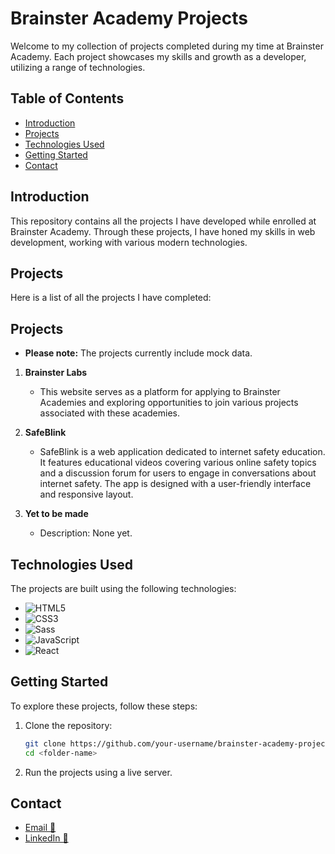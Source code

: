 # Brainster Academy Projects

Welcome to my collection of projects completed during my time at Brainster Academy. Each project showcases my skills and growth as a developer, utilizing a range of technologies.

## Table of Contents

- [Introduction](#introduction)
- [Projects](#projects)
- [Technologies Used](#technologies-used)
- [Getting Started](#getting-started)
- [Contact](#contact)

## Introduction

This repository contains all the projects I have developed while enrolled at Brainster Academy. Through these projects, I have honed my skills in web development, working with various modern technologies.

## Projects

Here is a list of all the projects I have completed:

## Projects

- **Please note:** The projects currently include mock data.

1. **Brainster Labs**

   - This website serves as a platform for applying to Brainster Academies and exploring opportunities to join various projects associated with these academies.

2. **SafeBlink**

   - SafeBlink is a web application dedicated to internet safety education. It features educational videos covering various online safety topics and a discussion forum for users to engage in conversations about internet safety. The app is designed with a user-friendly interface and responsive layout.

3. **Yet to be made**
   - Description: None yet.

## Technologies Used

The projects are built using the following technologies:

- ![HTML5](https://img.shields.io/badge/-HTML5-E34F26?style=flat-square&logo=html5&logoColor=white)
- ![CSS3](https://img.shields.io/badge/-CSS3-1572B6?style=flat-square&logo=css3&logoColor=white)
- ![Sass](https://img.shields.io/badge/-Sass-CC6699?style=flat-square&logo=sass&logoColor=white)
- ![JavaScript](https://img.shields.io/badge/-JavaScript-F7DF1E?style=flat-square&logo=javascript&logoColor=black)
- ![React](https://img.shields.io/badge/-React-61DAFB?style=flat-square&logo=react&logoColor=black)

## Getting Started

To explore these projects, follow these steps:

1. Clone the repository:

   ```bash
   git clone https://github.com/your-username/brainster-academy-projects.git
   cd <folder-name>

   ```

2. Run the projects using a live server.

## Contact

- [Email 📧](mailto:marko.petrovski@protonmail.com)
- [LinkedIn 🔗](https://www.linkedin.com/in/marko-petrovski-097011318/)
